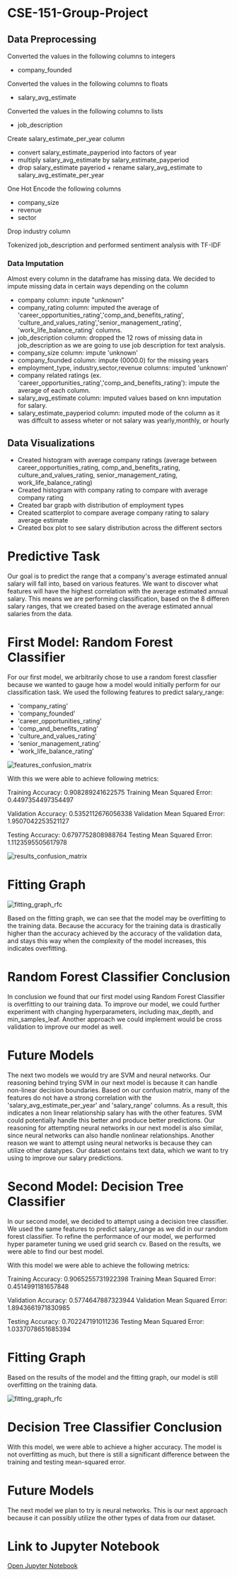 # CSE-151-Group-Project

## Data Preprocessing
Converted the values in the following columns to integers 
- company_founded

Converted the values in the following columns to floats 
- salary_avg_estimate

Converted the values in the following columns to lists
- job_description

Create salary_estimate_per_year column 
- convert salary_estimate_payperiod into factors of year
- multiply salary_avg_estimate by salary_estimate_payperiod
- drop salary_estimate payeriod + rename salary_avg_estimate to salary_avg_estimate_per_year

One Hot Encode the following columns 
- company_size
- revenue
- sector

Drop industry column

Tokenized job_description and performed sentiment analysis with TF-IDF

### Data Imputation
Almost every column in the dataframe has missing data. We decided to impute missing data in certain ways depending on the column
- company column: inpute "unknown"
- company_rating column: imputed the average of 'career_opportunities_rating','comp_and_benefits_rating', 'culture_and_values_rating','senior_management_rating',       
'work_life_balance_rating' columns.
- job_description column: dropped the 12 rows of missing data in job_description as we are going to use job description for text analysis.
- company_size column: impute 'unknown'
- company_founded column: impute (0000.0) for the missing years
- employment_type, industry,sector,revenue columns: imputed 'unknown'
- company related ratings (ex. 'career_opportunities_rating','comp_and_benefits_rating'): impute the average of each column.
- salary_avg_estimate column: imputed values based on knn imputation for salary.
- salary_estimate_payperiod column: imputed mode of the column as it was diffcult to assess wheter or not salary was yearly,monthly, or hourly

## Data Visualizations 
- Created histogram with average company ratings (average between career_opportunities_rating, comp_and_benefits_rating, culture_and_values_rating, senior_management_rating, work_life_balance_rating)
- Created histogram with company rating to compare with average company rating
- Created bar grapb with distribution of employment types
- Created scatterplot to compare average company rating to salary average estimate
- Created box plot to see salary distribution across the different sectors

# Predictive Task 
Our goal is to predict the range that a company's average estimated annual salary will fall into, based on various features.  We want to discover what features will have the highest correlation with the average estimated annual salary.  This means we are performing classification, based on the 8 differen salary ranges, that we created based on the average estimated annual salaries from the data.

# First Model: Random Forest Classifier
For our first model, we arbitrarily chose to use a random forest classfier because we wanted to gauge how a model would initially perform for our classification task.  We used the following features to predict salary_range: 
 - 'company_rating'
 - 'company_founded'
 - 'career_opportunities_rating'
 - 'comp_and_benefits_rating'      
 - 'culture_and_values_rating'     
 - 'senior_management_rating'       
 - 'work_life_balance_rating'

![features_confusion_matrix](https://github.com/Ginaroberg/CSE-151A-Group-Project/assets/94018260/3257be36-3988-4e93-9c81-722d92a3dc4d)

With this we were able to achieve following metrics:

Training Accuracy: 0.908289241622575
Training Mean Squared Error: 0.4497354497354497

Validation Accuracy: 0.5352112676056338
Validation Mean Squared Error: 1.9507042253521127

Testing Accuracy: 0.6797752808988764
Testing Mean Squared Error: 1.1123595505617978

![results_confusion_matrix](https://github.com/Ginaroberg/CSE-151A-Group-Project/assets/94018260/16a13af3-a580-4748-bec8-f22498968842)

# Fitting Graph

![fitting_graph_rfc](https://github.com/Ginaroberg/CSE-151A-Group-Project/assets/94018260/8cd670cf-364e-4599-9bb6-8db1bbc272ec)

Based on the fitting graph, we can see that the model may be overfitting to the training data.  Because the accuracy for the training data is drastically higher than the accuracy achieved by the accuracy of the validation data, and stays this way when the complexity of the model increases, this indicates overfitting.

# Random Forest Classifier Conclusion
In conclusion we found that our first model using Random Forest Classifier is overfitting to our training data.  To improve our model, we could further experiment with changing hyperparameters, including max_depth, and min_samples_leaf.  Another approach we could implement would be cross validation to improve our model as well.

# Future Models
The next two models we would try are SVM and neural networks.  Our reasoning behind trying SVM in our next model is because it can handle non-linear decision boundaries.  Based on our confusion matrix, many of the features do not have a strong correlation with the 'salary_avg_estimate_per_year' and 'salary_range' columns.  As a result, this indicates a non linear relationship salary has with the other features.  SVM could potentially handle this better and produce better predictions.  Our reasoning for attempting neural networks in our next model is also similar, since neural networks can also handle nonlinear relationships.  Another reason we want to attempt using neural networks is because they can utilize other datatypes.  Our dataset contains text data, which we want to try using to improve our salary predictions.

# Second Model: Decision Tree Classifier
In our second model, we decided to attempt using a decision tree classifier.  We used the same features to predict salary_range as we did in our random forest classifier. To refine the performance of our model, we performed hyper parameter tuning we used grid search cv. Based on the results, we were able to find our best model.

With this model we were able to achieve the following metrics:

Training Accuracy: 0.9065255731922398
Training Mean Squared Error: 0.4514991181657848

Validation Accuracy: 0.5774647887323944
Validation Mean Squared Error: 1.8943661971830985

Testing Accuracy: 0.702247191011236
Testing Mean Squared Error: 1.0337078651685394

# Fitting Graph
Based on the results of the model and the fitting graph, our model is still overfitting on the training data.

![fitting_graph_rfc](https://github.com/Ginaroberg/CSE-151A-Group-Project/blob/main/decision_tree.jpg)

# Decision Tree Classifier Conclusion
With this model, we were able to achieve a higher accuracy.  The model is not overfitting as much, but there is still a significant difference between the training and testing mean-squared error.

# Future Models 
The next model we plan to try is neural networks.  This is our next approach because it can possibly utilize the other types of data from our dataset. 

# Link to Jupyter Notebook
[Open Jupyter Notebook](https://github.com/Ginaroberg/CSE-151A-Group-Project/blob/main/CSE%20151A%20Group%20Project%20Notebook.ipynb)





